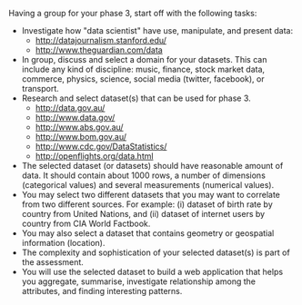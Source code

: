 Having a group for your phase 3, start off with the following tasks:

- Investigate how "data scientist" have use, manipulate, and present data: 
  - http://datajournalism.stanford.edu/
  - http://www.theguardian.com/data
- In group, discuss and select a domain for your datasets. This can include any kind of discipline: music, finance, stock market data, commerce, physics, science, social media (twitter, facebook), or transport.
- Research and select dataset(s) that can be used for phase 3.
  - http://data.gov.au/
  - http://www.data.gov/
  - http://www.abs.gov.au/
  - http://www.bom.gov.au/
  - http://www.cdc.gov/DataStatistics/
  - http://openflights.org/data.html
- The selected dataset (or datasets) should have reasonable amount of data. It should contain about 1000 rows, a number of dimensions (categorical values) and several measurements (numerical values). 
- You may select two different datasets that you may want to correlate from two different sources. For example: (i) dataset of birth rate by country from United Nations, and (ii) dataset of internet users by country from CIA World Factbook. 
- You may also select a dataset that contains geometry or geospatial information (location).
- The complexity and sophistication of your selected dataset(s) is part of the assessment.
- You will use the selected dataset to build a web application that helps you aggregate, summarise, investigate relationship among the attributes, and finding interesting patterns.